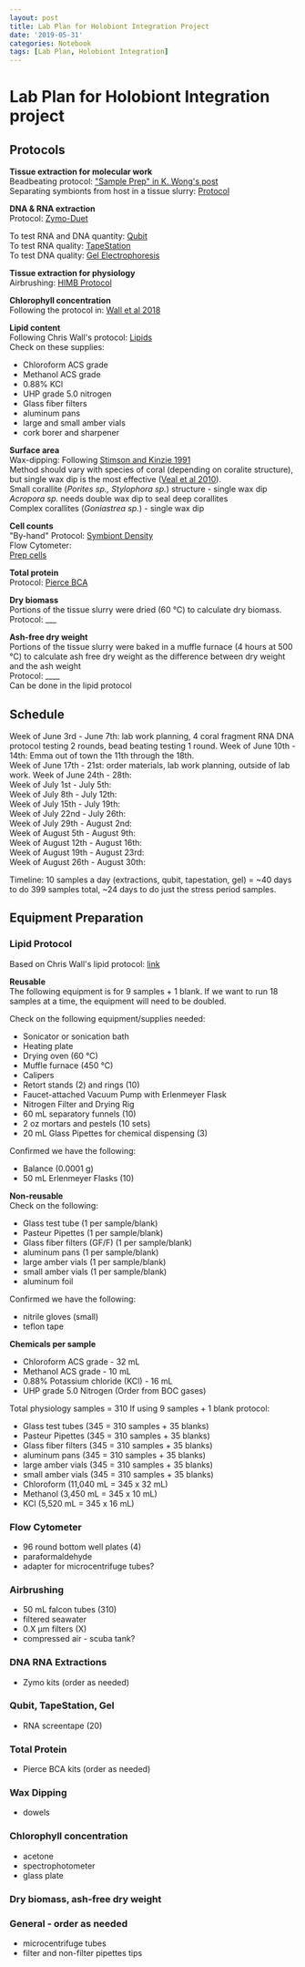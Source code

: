 ```yaml
---
layout: post
title: Lab Plan for Holobiont Integration Project
date: '2019-05-31'
categories: Notebook
tags: [Lab Plan, Holobiont Integration]
---
```


# Lab Plan for Holobiont Integration project

## Protocols

**Tissue extraction for molecular work**  
Beadbeating protocol: ["Sample Prep" in K. Wong's post](https://kevinhwong1.github.io/KevinHWong_Notebook/Zymo-DNA-RNA-Extraction-Protocol/)  
Separating symbionts from host in a tissue slurry: [Protocol](https://kevinhwong1.github.io/KevinHWong_Notebook/Adult-coral-Homogenate-prep-and-symbiont-separation/)

**DNA & RNA extraction**  
Protocol: [Zymo-Duet](https://kevinhwong1.github.io/KevinHWong_Notebook/Zymo-DNA-RNA-Extraction-Protocol/)

To test RNA and DNA quantity: [Qubit](https://meschedl.github.io/MESPutnam_Open_Lab_Notebook/Qubit-Protocol/)  
To test RNA quality: [TapeStation](https://meschedl.github.io/MESPutnam_Open_Lab_Notebook/RNA-TapeStation-Protocol/)  
To test DNA quality: [Gel Electrophoresis](https://meschedl.github.io/MESPutnam_Open_Lab_Notebook/Gel-Protocol/)

**Tissue extraction for physiology**  
Airbrushing: [HIMB Protocol](https://github.com/emmastrand/HIMB_Bleaching_2018/blob/master/Protocols/Airbrushing_HIMB%20Protocol.md)

**Chlorophyll concentration**  
Following the protocol in: [Wall et al 2018](https://par.nsf.gov/servlets/purl/10056422)

**Lipid content**  
Following Chris Wall's protocol: [Lipids](https://github.com/emmastrand/EmmaStrand_Notebook/blob/master/protocols/Lipid_funnel%20protocol.pdf)  
Check on these supplies:
- Chloroform ACS grade
- Methanol ACS grade
- 0.88% KCl
- UHP grade 5.0 nitrogen
- Glass fiber filters
- aluminum pans
- large and small amber vials
- cork borer and sharpener

**Surface area**  
Wax-dipping: Following [Stimson and Kinzie 1991](http://www2.hawaii.edu/~kinzie/documents/CV%20&%20pubs/stimson001.pdf)  
Method should vary with species of coral (depending on coralite structure), but single wax dip is the most effective ([Veal et al 2010](https://link.springer.com/content/pdf/10.1007%2Fs00338-010-0647-9.pdf)).  
Small corallite (*Porites sp., Stylophora sp.*) structure - single wax dip   
*Acropora sp.* needs double wax dip to seal deep corallites  
Complex corallites (*Goniastrea sp.*) - single wax dip

**Cell counts**  
"By-hand" Protocol: [Symbiont Density](https://kevinhwong1.github.io/KevinHWong_Notebook/Symbiodinium-Density-Analysis-Protocol/)  
Flow Cytometer:  
[Prep cells](https://www.thermofisher.com/us/en/home/references/protocols/cell-and-tissue-analysis/protocols/cell-preparation-flow-cytometery.html#protocol-a)  


**Total protein**  
Protocol: [Pierce BCA](https://kevinhwong1.github.io/KevinHWong_Notebook/Total-Protein-Extraction-Protocol/)

**Dry biomass**  
Portions of the tissue slurry were dried (60 °C) to calculate dry biomass.  
Protocol: ___

**Ash-free dry weight**  
Portions of the tissue slurry were baked in a muffle furnace (4 hours at 500 °C) to calculate ash free dry weight as the difference between dry weight and the ash weight  
Protocol: ____  
Can be done in the lipid protocol

## Schedule
Week of June 3rd - June 7th: lab work planning, 4 coral fragment RNA DNA protocol testing 2 rounds, bead beating testing 1 round.
Week of June 10th - 14th: Emma out of town the 11th through the 18th.  
Week of June 17th - 21st: order materials, lab work planning, outside of lab work.
Week of June 24th - 28th:  
Week of July 1st - July 5th:  
Week of July 8th - July 12th:  
Week of July 15th - July 19th:  
Week of July 22nd - July 26th:  
Week of July 29th - August 2nd:  
Week of August 5th - August 9th:  
Week of August 12th - August 16th:  
Week of August 19th - August 23rd:  
Week of August 26th - August 30th:  

Timeline: 10 samples a day (extractions, qubit, tapestation, gel) = ~40 days to do 399 samples total, ~24 days to do just the stress period samples.

## Equipment Preparation
### Lipid Protocol

Based on Chris Wall's lipid protocol: [link]()

**Reusable**  
The following equipment is for 9 samples + 1 blank. If we want to run 18 samples at a time, the equipment will need to be doubled.

Check on the following equipment/supplies needed:  
- Sonicator or sonication bath  
- Heating plate  
- Drying oven (60 &deg;C)  
- Muffle furnace (450 &deg;C)  
- Calipers  
- Retort stands (2) and rings (10)  
- Faucet-attached Vacuum Pump with Erlenmeyer Flask  
- Nitrogen Filter and Drying Rig  
- 60 mL separatory funnels (10)  
- 2 oz mortars and pestels (10 sets)
- 20 mL Glass Pipettes for chemical dispensing (3)

Confirmed we have the following:  
- Balance (0.0001 g)  
- 50 mL Erlenmeyer Flasks (10)  

**Non-reusable**  
Check on the following:  
- Glass test tube (1 per sample/blank)  
- Pasteur Pipettes (1 per sample/blank)  
- Glass fiber filters (GF/F) (1 per sample/blank)  
- aluminum pans (1 per sample/blank)  
- large amber vials (1 per sample/blank)  
- small amber vials (1 per sample/blank)  
- aluminum foil   

Confirmed we have the following:  
- nitrile gloves (small)  
- teflon tape

**Chemicals per sample**  
- Chloroform ACS grade - 32 mL  
- Methanol ACS grade - 10 mL  
- 0.88% Potassium chloride (KCl) - 16 mL  
- UHP grade 5.0 Nitrogen (Order from BOC gases)

Total physiology samples =  310
If using 9 samples + 1 blank protocol:  
- Glass test tubes (345 = 310 samples + 35 blanks)  
- Pasteur Pipettes (345 = 310 samples + 35 blanks)  
- Glass fiber filters (345 = 310 samples + 35 blanks)  
- aluminum pans (345 = 310 samples + 35 blanks)  
- large amber vials (345 = 310 samples + 35 blanks)  
- small amber vials (345 = 310 samples + 35 blanks)  
- Chloroform (11,040 mL = 345 x 32 mL)  
- Methanol (3,450 mL = 345 x 10 mL)  
- KCl (5,520 mL = 345 x 16 mL)

### Flow Cytometer

- 96 round bottom well plates (4)  
- paraformaldehyde  
- adapter for microcentrifuge tubes?

### Airbrushing

- 50 mL falcon tubes (310)  
- filtered seawater  
- 0.X µm filters (X)  
- compressed air - scuba tank?

### DNA RNA Extractions

- Zymo kits (order as needed)  

### Qubit, TapeStation, Gel  

- RNA screentape (20)  

### Total Protein

- Pierce BCA kits (order as needed)

### Wax Dipping  

- dowels

### Chlorophyll concentration

- acetone  
- spectrophotometer  
- glass plate  

### Dry biomass, ash-free dry weight

### General - order as needed

- microcentrifuge tubes  
- filter and non-filter pipettes tips
